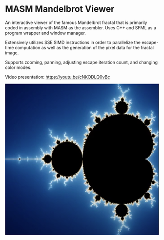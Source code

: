 # MASM Mandelbrot Viewer

An interactive viewer of the famous Mandelbrot fractal that is primarily coded in assembly with MASM as the assembler. Uses C++ and SFML as a program wrapper and window manager.

Extensively utilizes SSE SIMD instructions in order to parallelize the escape-time computation as well as the generation of the pixel data for the fractal image.

Supports zooming, panning, adjusting escape iteration count, and changing color modes.

Video presentation: https://youtu.be/cNKODLQ0vBc 

![Preview Image](/mandelbrot-readme-img.png)
